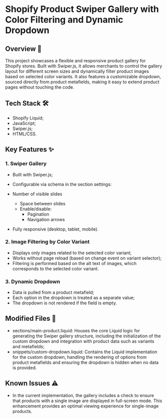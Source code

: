 # Shopify Product Swiper Gallery with Color Filtering and Dynamic Dropdown
## Overview 🔧
This project showcases a flexible and responsive product gallery for Shopify stores. Built with Swiper.js, it allows merchants to control the gallery layout for different screen sizes and dynamically filter product images based on selected color variants. It also features a customizable dropdown, sourced directly from product metafields, making it easy to extend product pages without touching the code.

## Tech Stack 🛠
- Shopify Liquid;
- JavaScript;
- Swiper.js;
- HTML/CSS.

## Key Features ✨
### 1. Swiper Gallery
- Built with Swiper.js;

- Configurable via schema in the section settings:
- Number of visible slides
  - Space between slides
  - Enable/disable:
    - Pagination
    - Navigation arrows

- Fully responsive (desktop, tablet, mobile).

### 2. Image Filtering by Color Variant
- Displays only images related to the selected color variant;
- Works without page reload (based on change event on variant selector);
- Filtering is performed based on the alt text of images, which corresponds to the selected color variant.

### 3. Dynamic Dropdown
- Data is pulled from a product metafield;
- Each option in the dropdown is treated as a separate value;
- The dropdown is not rendered if the field is empty.

## Modified Files 📝
- sections/main-product.liquid: Houses the core Liquid logic for generating the Swiper gallery structure, including the initialization of the custom dropdown and integration with product data such as variants and metafields;
- snippets/custom-dropdown.liquid: Contains the Liquid implementation for the custom dropdown, handling the rendering of options from product metafields and ensuring the dropdown is hidden when no data is provided.

## Known Issues ⚠️
- In the current implementation, the gallery includes a check to ensure that products with a single image are displayed in full-screen mode. This enhancement provides an optimal viewing experience for single-image products.
